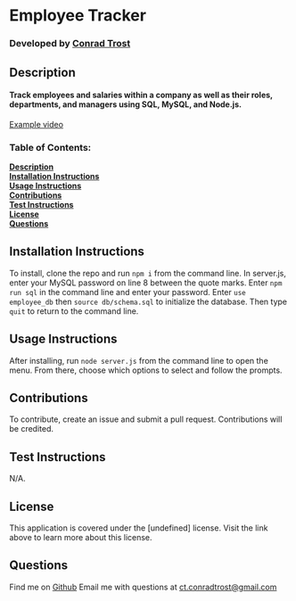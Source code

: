 
  # Employee Tracker
  
  ### Developed by [**Conrad Trost**](https://github.com/retro1967)

  ## Description
  #### Track employees and salaries within a company as well as their roles, departments, and managers using SQL, MySQL, and Node.js.

  [Example video](https://youtu.be/Yld41FCyZU8)

  ### Table of Contents:

  **[Description](#description)**<br>
  **[Installation Instructions](#installation-instructions)**<br>
  **[Usage Instructions](#usage-instructions)**<br>
  **[Contributions](#contributions)**<br>
  **[Test Instructions](#test-instructions)**<br>
  **[License](#license)**<br>
  **[Questions](#questions)**<br>

  ## Installation Instructions
  To install, clone the repo and run `npm i` from the command line. In server.js, enter your MySQL password on line 8 between the quote marks. Enter `npm run sql` in the command line and enter your password. Enter  `use employee_db` then  `source db/schema.sql` to initialize the database. Then type `quit` to return to the command line.

  ## Usage Instructions 
  After installing, run `node server.js` from the command line to open the menu. From there, choose which options to select and follow the prompts.

  ## Contributions
  To contribute, create an issue and submit a pull request. Contributions will be credited.

  ## Test Instructions
  N/A.

  ## License
  This application is covered under the [undefined] license.
  Visit the link above to learn more about this license.

  ## Questions

  Find me on [Github](https://github.com/retro1967)
  Email me with questions at ct.conradtrost@gmail.com
